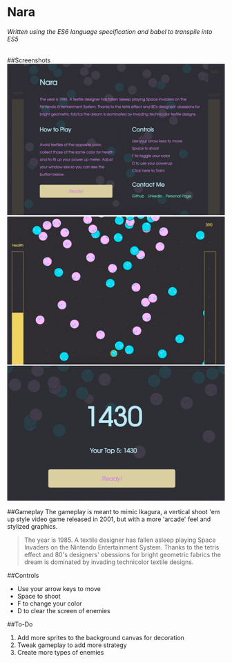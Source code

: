 # Nara
###### Written using the ES6 language specification and babel to transpile into ES5

##Screenshots 
![screenshot 1](https://raw.githubusercontent.com/Vadimvf/Nara/master/assets/Screen%20Shot%201.png)
![screenshot 1](https://raw.githubusercontent.com/Vadimvf/Nara/master/assets/Screen%20Shot%202.png)
![screenshot 1](https://raw.githubusercontent.com/Vadimvf/Nara/master/assets/Screen%20Shot%203.png)

##Gameplay
The gameplay is meant to mimic Ikagura, a vertical shoot 'em up style video game released in 2001, but with a more 'arcade' feel and stylized graphics. 
> The year is 1985. A textile designer has fallen asleep playing Space Invaders on the Nintendo Entertainment System.
Thanks to the tetris effect and 80's designers' obessions for bright geometric fabrics the dream is dominated by invading 
technicolor textile designs.

##Controls 
- Use your arrow keys to move
- Space to shoot
- F to change your color
- D to clear the screen of enemies

##To-Do
1. Add more sprites to the background canvas for decoration
2. Tweak gameplay to add more strategy
3. Create more types of enemies
